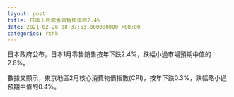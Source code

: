 ```yaml
---
layout: post
title: 日本上月零售銷售按年跌2.4%
date: 2021-02-26 08:37:53.000000000 +08:00
categories: rthk
---
```


日本政府公布，日本1月零售銷售按年下跌2.4%，跌幅小過市場預期中值的2.6%。

數據又顯示，東京地區2月核心消費物價指數(CPI)，按年下跌0.3%，跌幅略小過預期中值的0.4%。
